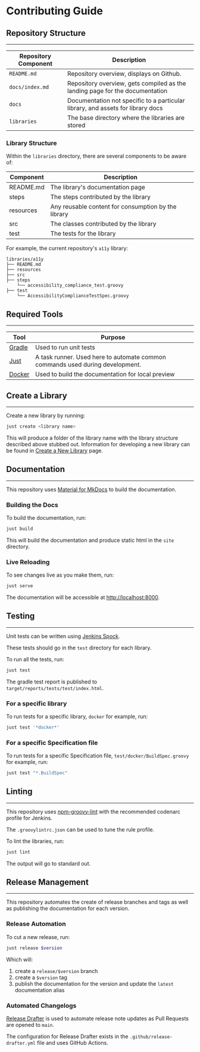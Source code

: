 # Contributing Guide

## Repository Structure

---

| Repository Component | Description                                                                               |
|----------------------|-------------------------------------------------------------------------------------------|
| `README.md`          | Repository overview, displays on Github.                                                  |
| `docs/index.md`      | Repository overview, gets compiled as the landing page for the documentation              |
| `docs`               | Documentation not specific to a particular library, and assets for library docs           |
| `libraries`          | The base directory where the libraries are stored                                         |


### Library Structure

Within the `libraries` directory, there are several components to be aware of:

| Component | Description                                         |
|-----------|-----------------------------------------------------|
| README.md | The library's documentation page                    |
| steps     | The steps contributed by the library                |
| resources | Any reusable content for consumption by the library |
| src       | The classes contributed by the library              |
| test      | The tests for the library                           |


For example, the current repository's `a11y` library:

``` text
libraries/a11y
├── README.md
├── resources
├── src
├── steps
    └── accessibility_compliance_test.groovy
├── test
    └── AccessibilityComplianceTestSpec.groovy
```

## Required Tools

---

| Tool | Purpose |
| ----------- | ----------- |
| [Gradle](https://gradle.org) | Used to run unit tests |
| [Just](https://github.com/casey/just) | A task runner. Used here to automate common commands used during development. |
| [Docker](https://www.docker.com/get-started) | Used to build the documentation for local preview |

## Create a Library

---

Create a new library by running:

```bash
just create <library name>
```

This will produce a folder of the library name with the library structure described above stubbed out.
Information for developing a new library can be found in [Create a New Library](./create-new-library/) page.

## Documentation

---

This repository uses [Material for MkDocs](https://squidfunk.github.io/mkdocs-material/) to build the documentation.

### Building the Docs

To build the documentation, run:

``` bash
just build
```

This will build the documentation and produce static html in the `site` directory.

### Live Reloading

To see changes live as you make them, run:

``` bash
just serve
```

The documentation will be accessible at <http://localhost:8000>.

## Testing

---

Unit tests can be written using [Jenkins Spock](https://github.com/ExpediaGroup/jenkins-spock).

These tests should go in the `test` directory for each library.

To run all the tests, run:

``` bash
just test
```

The gradle test report is published to `target/reports/tests/test/index.html`.

### For a specific library

To run tests for a specific library, `docker` for example, run:

``` bash
just test '*docker*'
```

### For a specific Specification file

To run tests for a specific Specification file, `test/docker/BuildSpec.groovy` for example, run:

``` bash
just test "*.BuildSpec"
```

## Linting

---

This repository uses [npm-groovy-lint](https://github.com/nvuillam/npm-groovy-lint) with the recommended codenarc profile for Jenkins.

The `.groovylintrc.json` can be used to tune the rule profile.

To lint the libraries, run:

``` bash
just lint
```

The output will go to standard out.

## Release Management

---

This repository automates the create of release branches and tags as well as publishing the documentation for each version.

### Release Automation

To cut a new release, run:

``` bash
just release $version
```

Which will:

1. create a `release/$version` branch
2. create a `$version` tag
3. publish the documentation for the version and update the `latest` documentation alias

### Automated Changelogs

[Release Drafter](https://github.com/release-drafter/release-drafter) is used to automate release note updates as Pull Requests are opened to `main`.

The configuration for Release Drafter exists in the `.github/release-drafter.yml` file and uses GitHub Actions.
